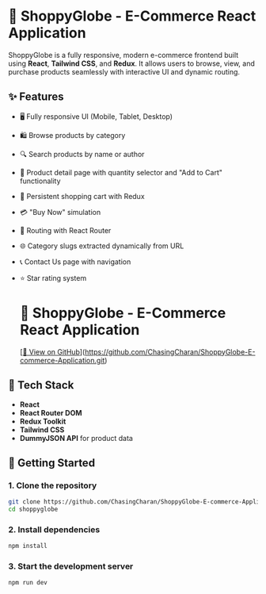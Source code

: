 # 🛒 ShoppyGlobe - E-Commerce React Application

ShoppyGlobe is a fully responsive, modern e-commerce frontend built using **React**, **Tailwind CSS**, and **Redux**. It allows users to browse, view, and purchase products seamlessly with interactive UI and dynamic routing.

## ✨ Features

- 🖥️ Fully responsive UI (Mobile, Tablet, Desktop)
- 🛍️ Browse products by category
- 🔍 Search products by name or author
- 📄 Product detail page with quantity selector and "Add to Cart" functionality
- 🛒 Persistent shopping cart with Redux
- 💳 "Buy Now" simulation
- 🔗 Routing with React Router
- 🌐 Category slugs extracted dynamically from URL
- 📞 Contact Us page with navigation
- ⭐ Star rating system

  # 🛒 ShoppyGlobe - E-Commerce React Application

  [[🔗 View on GitHub](https://github.com/yourusername/shoppyglobe)](https://github.com/ChasingCharan/ShoppyGlobe-E-commerce-Application.git)


## 🧰 Tech Stack

- **React**
- **React Router DOM**
- **Redux Toolkit**
- **Tailwind CSS**
- **DummyJSON API** for product data

## 🚀 Getting Started

### 1. Clone the repository

```bash
git clone https://github.com/ChasingCharan/ShoppyGlobe-E-commerce-Application.git
cd shoppyglobe
```

### 2. Install dependencies
```bash
npm install
```

### 3. Start the development server
```bash
npm run dev
```
